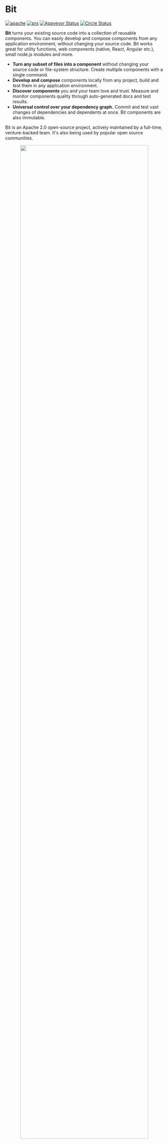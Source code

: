 # Bit

</p>
<div style="text-align:left">
  <a href="https://opensource.org/licenses/Apache-2.0"><img alt="apache" src="https://img.shields.io/badge/License-Apache%202.0-blue.svg"></a>
  <a href="https://github.com/teambit/bit/blob/master/CONTRIBUTING.md"><img alt="prs" src="https://img.shields.io/badge/PRs-welcome-brightgreen.svg"></a>
  <a href="https://github.com/teambit/bit/blob/master/CHANGELOG.md"><img alt="Appveyor Status" src="https://ci.appveyor.com/api/projects/status/vg7wvfvku12kkxkc?svg=true"></a>
  <a href="https://github.com/teambit/bit/blob/master/CHANGELOG.md"><img alt="Circle Status" src="https://circleci.com/gh/teambit/bit/tree/master.svg?style=shield&circle-token=d9fc5b19b90fb7e0655d941a5d7f21b61174c4e7"></a>
</p>

</div>

**Bit** turns your existing source code into a collection of reusable components. You can easily develop and compose components from any application environment, without changing your source code. Bit works great for utility functions, web components (native, React, Angular etc.), small node.js modules and more.

* **Turn any subset of files into a component** without changing your source code or file-system structure. Create multiple components with a single command.
* **Develop and compose** components locally from any project, build and test them in any application environment.
* **Discover components** you and your team love and trust. Measure and monitor components quality through auto-generated docs and test results.
* **Universal control over your dependency graph.** Commit and test vast changes of dependencies and dependents at once. Bit components are also immutable.

Bit is an Apache 2.0 open-source project, actively maintained by a full-time, venture-backed team. 
It's also being used by popular open source communities.

<p align="center">
  <img src="https://storage.googleapis.com/bit-docs/readme.gif" width="90%">
</p>

## Supported Languages
Bit is language agnostic. Still, It requires binding and additional programming language sensitive features for different programming languages. To do so, Bit uses language-specific drivers:

* [bit-javascript](https://github.com/teambit/bit-javascript)

## Quick start

### Install Bit

See [different install methods](https://docs.bitsrc.io/en/article/02-install-bit-on-your-computer) for different operation systems.

### Initialize Bit for your project

Initializing Bit on an existing project adds Bit’s virtualization.

```sh
bit init
```

### Add components

Bit `add` allows to track a subset of files or directories as a reusable code component. Classic use cases would be web components (native, react, angular, etc.), utility functions or any other nodejs module.

```sh
bit add src/utils/pad-left.js
# Tracked utils/left pad with files 
```

You can use glob patterns to track a vast amount of components at once:

```sh
bit add src/utils/*.js
# Tracked 24 new components
```

### Commit

Bit `commit`, commits changes to new and existing components in your application.

To check which components were changed or added and about to be committed, you can use `bit status`:

```sh
bit status
# New components:
#   utils/pad-left
# Modified components:
#   utils/is-string
```

To commit all changes use:

```sh
bit commit -am ‘committed my first tracked code components'
```

Now all your components are staged, and ready to be pushed or used from any other project.

### Export

You can push staged/committed components to any remote Scope hosted on [bitsrc.io](https://bitsrc.io) or created on any machine (and connected via SSH).

You can set up a free Bit Scope at Bit’s [community hub](https://bitsrc.io), and follow the [setup instructions](https://docs.bitsrc.io/en/article/07-create-a-free-bitsrc-scope).

It’s also possible to easily set up a [remote scope on your own
computer](https://teambit.github.io/bit/getting-started.html#setup-a-remote-scope).

Once you have a remote scope ready, run the export command:

```sh
bit export bit.utils
# bit.utils is your Scope name
```

### Import

Bit `import` enables to install component (as an application part) you’ve tracked in any destination on your project’s file system.

Let's import the component we just created to a new project.

1. Create a new project.
2. Initialize a new scope using the bit init command.
3. Import the component
  ```sh
  bit import my-scope/pad-left
  ```

The component is now it in the components directory, ready to be used in your code.

**Use:**

```js
const component = require('./components/utils/pad-left');
```

## Why Bit - Built for code components

Because we believe code should be written once, and evolve over time. Atomic pieces of code should be composed together as lego bricks to form any functionality. Yet, as software development is being scaled, creating, finding and composing these atomic components is getting harder. Having the right tool to develop and compose components with simplicity, predictability and ease of use is the key to bringing this philosophy from theory to practice. With Bit, you can turn existing source code into a beautiful collection of reusable components- for you or your team. You can develop and compose components in any application environment, making them the perfect building blocks for your different projects.

* Learn more: [Coding in the age of code components](https://blog.bitsrc.io/introducing-bit-writing-code-in-the-age-of-code-components-fd8512a9aa90)


## Contributing

Contributions are always welcome, no matter how large or small. Before contributing, please read the [code of conduct](CODE_OF_CONDUCT.md).

See [Contributing](CONTRIBUTING.md).

## Feedback

Feedbacks are more than welcome: [team@bitsrc.io](mailto:team@bitsrc.io)

## License

Apache License, Version 2.0

![Analytics](https://ga-beacon.appspot.com/UA-96032224-1/bit/readme)
